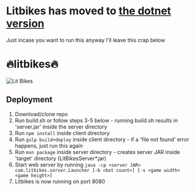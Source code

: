 # Litbikes has moved to [the dotnet version](https://github.com/SEAHood/litbikes-dotnet)

Just incase you want to run this anyway I'll leave this crap below

# 🔥litbikes🔥

![Lit Bikes](http://i.imgur.com/iZvD9D5.png "Lit Bikes")

## Deployment
1. Download/clone repo
2. Run build.sh or follow steps 3-5 below - running build.sh results in 'server.jar' inside the server directory
3. Run ```npm install``` inside client directory
4. Run ```gulp build+deploy``` inside client directory - if a 'file not found' error happens, just run this again
5. Run ```mvn package``` inside server directory - creates server JAR inside 'target' directory (LitBikesServer\*.jar)
6. Start web server by running ```java -cp <server JAR> com.litbikes.server.Launcher [-b <bot count>] [-s <game width> <game height>]```
7. Litbikes is now running on port 8080
